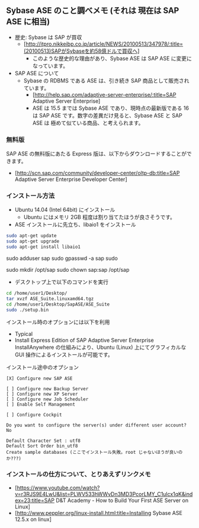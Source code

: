 ## Sybase ASE のこと調べメモ (それは 現在は SAP ASE に相当)


* 歴史: Sybase は SAP が買収
  * [http://itpro.nikkeibp.co.jp/article/NEWS/20100513/347978/:title=(20100513)SAPがSybaseを約58億ドルで買収へ]
    * このような歴史的な理由があり、Sybase ASE は SAP ASE に変更になっています。
* SAP ASE について
  * Sybase の RDBMS である ASE は、引き続き SAP 商品として販売されています。
    * [http://help.sap.com/adaptive-server-enterprise/:title=SAP Adaptive Server Enterprise]
    * ASE は 15.5 までは Sybase ASE であり、現時点の最新版である 16 は SAP ASE です。数字の差異だけ見ると、Sybase ASE と SAP ASE は 極めて似ている商品、と考えられます。


### 無料版

SAP ASE の無料版にあたる Express 版は、以下からダウンロードすることができます。

* [http://scn.sap.com/community/developer-center/oltp-db:title=SAP Adaptive Server Enterprise Developer Center]


### インストール方法


* Ubuntu 14.04 (Intel 64bit) にインストール
  * Ubuntu にはメモリ 2GB 程度は割り当てたほうが良さそうです。
* ASE インストールに先立ち、libaio1 をインストール

```sh
sudo apt-get update
sudo apt-get upgrade
sudo apt-get install libaio1
```


sudo adduser sap
sudo gpasswd -a sap sudo

sudo mkdir /opt/sap
sudo chown sap:sap /opt/sap


* デスクトップ上で以下のコマンドを実行

```sh
cd /home/user1/Desktop/
tar xvzf ASE_Suite.linuxamd64.tgz 
cd /home/user1/Desktop/SapASE/ASE_Suite
sudo ./setup.bin
```

インストール時のオプションには以下を利用

* Typical
* Install Express Edition of SAP Adaptive Server Enterprise
InstallAnywhere の仕組みにより、Ubuntu (Linux) 上にてグラフィカルな GUI 操作によるインストールが可能です。

インストール途中のオプション

```
[X] Configure new SAP ASE

[ ] Configure new Backup Server
[ ] Configure new XP Server
[ ] Configure new Job Scheduler
[ ] Enable Self Management

[ ] Configure Cockpit
```



```
Do you want to configure the server(s) under different user account?
No
```



```
Default Character Set : utf8
Default Sort Order bin_utf8
Create sample databases (ここでインストール失敗。root じゃないほうが良いのか???)
```


### インストールの仕方について、とりあえずリンクメモ


* [https://www.youtube.com/watch?v=r3RJS9E4LwU&list=PLWV533hWWvDn3MD3PcorLMY_C1ulcx1qK&index=23:title=SAP D&T Academy - How to Build Your First ASE Server on Linux]
* [http://www.peppler.org/linux-install.html:title=Installing Sybase ASE 12.5.x on linux]

